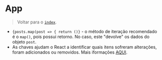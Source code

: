 # App

> Voltar para o [`index`](../index.md).

- `{posts.map(post => { return ()}` - o método de iteração recomendado é o `map()`, pois possui retorno. No caso, este "devolve" os dados do objeto `post`.
- As chaves ajudam o React a identificar quais itens sofreram alterações, foram adicionados ou removidos. Mais iformações [AQUI](https://pt-br.reactjs.org/docs/lists-and-keys.html).

